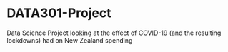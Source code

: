 # DATA301-Project

Data Science Project looking at the effect of COVID-19 (and the resulting lockdowns) had on New Zealand spending
